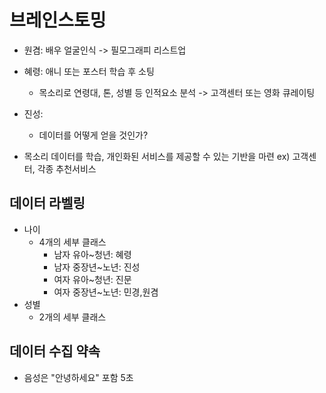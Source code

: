 # 브레인스토밍
- 원겸: 배우 얼굴인식 -> 필모그래피 리스트업
- 혜령: 애니 또는 포스터 학습 후 소팅
  - 목소리로 연령대, 톤, 성별 등 인적요소 분석 -> 고객센터 또는 영화 큐레이팅 
- 진성:
  - 데이터를 어떻게 얻을 것인가?

- 목소리 데이터를 학습, 개인화된 서비스를 제공할 수 있는 기반을 마련
  ex) 고객센터, 각종 추천서비스 

## 데이터 라벨링
- 나이
  - 4개의 세부 클래스
    - 남자 유아~청년: 혜령
    - 남자 중장년~노년: 진성
    - 여자 유아~청년: 진문
    - 여자 중장년~노년: 민경,원겸
- 성별
  - 2개의 세부 클래스 

## 데이터 수집 약속
- 음성은 "안녕하세요" 포함 5초